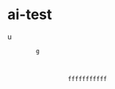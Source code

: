  # ai-test 
  u
 
            g   
 

   
                     fffffffffff
                            
             
                      
      
        
 
    
  
 
